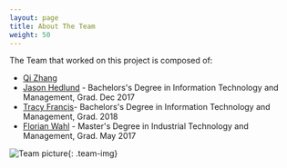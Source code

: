 ```yaml
---
layout: page
title: About The Team
weight: 50
---
```


The Team that worked on this project is composed of:
- [Qi Zhang](mailto:qzhang79@hawk.iit.edu)
- [Jason Hedlund](mailto:jhedlund@hawk.iit.edu) - Bachelors's Degree in Information Technology and Management, Grad. Dec 2017
- [Tracy Francis](mailto:tfranci2@hawk.iit.edu)- Bachelors's Degree in Information Technology and Management, Grad. 2018
- [Florian Wahl](mailto:fwahl@hawk.iit.edu) - Master's Degree in Industrial Technology and Management, Grad. May 2017

![Team picture](https://raw.githubusercontent.com/florian-wahl/com525portfolio/master/public/img/teampic.jpg){: .team-img}

